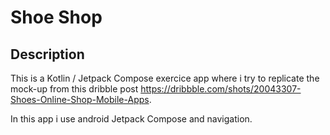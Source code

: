

# Shoe Shop

## Description
This is a Kotlin / Jetpack Compose exercice app where i try to replicate the mock-up from this
dribble post https://dribbble.com/shots/20043307-Shoes-Online-Shop-Mobile-Apps.

In this app i use android Jetpack Compose and navigation.